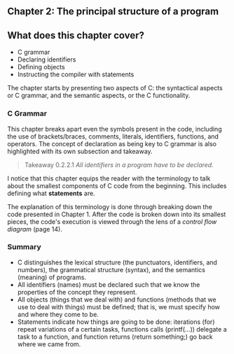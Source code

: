 ## Chapter 2: The principal structure of a program

## What does this chapter cover?

- C grammar
- Declaring identifiers
- Defining objects
- Instructing the compiler with statements

The chapter starts by presenting two aspects of C: the syntactical aspects or C grammar, and the semantic aspects, or the C functionality.

### C Grammar

This chapter breaks apart even the symbols present in the code, including the use of brackets/braces, comments, literals, identifiers, functions, and operators. The concept of declaration as being key to C grammar is also highlighted with its own subsection and takeaway.

> Takeaway 0.2.2.1  *All identifiers in a program have to be declared.*

I notice that this chapter equips the reader with the terminology to talk about the smallest components of C code from the beginning. This includes defining what **statements** are.

The explanation of this terminology is done through breaking down the code presented in Chapter 1. After the code is broken down into its smallest pieces, the code's execution is viewed through the lens of a *control flow diagram* (page 14).

### Summary

- C distinguishes the lexical structure (the punctuators, identifiers, and numbers), the grammatical structure (syntax), and the semantics (meaning) of programs.
- All identifiers (names) must be declared such that we know the properties of the concept they represent.
- All objects (things that we deal with) and functions (methods that we use to deal with things) must be defined; that is, we must specify how and where they come to be.
- Statements indicate how things are going to be done: iterations (for) repeat variations of a certain tasks, functions calls (printf(...)) delegate a task to a function, and function returns (return something;) go back where we came from.
